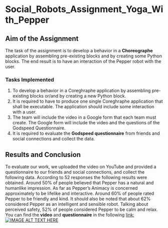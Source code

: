 # Social_Robots_Assignment_Yoga_With_Pepper

## Aim of the Assignment
The task of the assignment is to develop a behavior in a __Choreographe__ application by assembling pre-existing blocks and by creating some Python blocks. The end result is to have an interaction of the Pepper robot with the user.

### Tasks Implemented
1. To develop a behavior in a Coreghraphe application by assembling pre-existing blocks or/and by creating a new Python block.
2. It is required to have to produce one single Coreghraphe application that shall be executable. The application should include some interaction with a user.
3. The team will include the video in a Google form that each team must create. The Google form will include the video and the questions of the Godspeed Questionnaire.
6. It is required to evaluate the __Godspeed questionnaire__ from friends and social connections and collect the data.

## Results and Conclusion
To evaluate our work, we uploaded the video on YouTube and provided a questionnaire to our friends and social connections, and collect the following data.
According to 52 responses the following results were obtained. Around 50% of people believed that Pepper has a natural and humanlike impression. As far as Pepper’s Animacy is concerned approximately to be lifelike and interactive. Around 60% of people rated Pepper to be friendly and kind. It should also be noted that about 62% considered Pepper as an intelligent and sensible robot. Talking about perceived safety, 52% of people considered Pepper to be calm and relax.
You can find the __video__ and __questionnaire__ in the following [link:](https://forms.gle/fUDT1fiP6qFt7rEj8)
[![IMAGE ALT TEXT HERE](https://img.youtube.com/vi/ckVXv0dsRiw&t/0.jpg)](https://www.youtube.com/watch?v=ckVXv0dsRiw&t)
